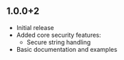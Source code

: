 ## 1.0.0+2

* Initial release
* Added core security features:
  - Secure string handling
* Basic documentation and examples
        